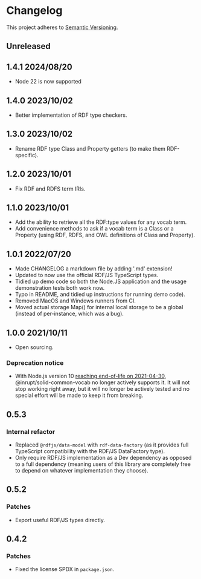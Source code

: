 # Changelog

This project adheres to [Semantic Versioning](http://semver.org/spec/v2.0.0.html).

## Unreleased

## 1.4.1 2024/08/20

- Node 22 is now supported

## 1.4.0 2023/10/02

- Better implementation of RDF type checkers. 

## 1.3.0 2023/10/02

- Rename RDF type Class and Property getters (to make them RDF-specific).

## 1.2.0 2023/10/01

- Fix RDF and RDFS term IRIs.

## 1.1.0 2023/10/01

- Add the ability to retrieve all the RDF:type values for any vocab term.
- Add convenience methods to ask if a vocab term is a Class or a Property (using
  RDF, RDFS, and OWL definitions of Class and Property).

## 1.0.1 2022/07/20

- Made CHANGELOG a markdown file by adding '.md' extension!
- Updated to now use the official RDF/JS TypeScript types.
- Tidied up demo code so both the Node.JS application and the usage
  demonstration tests both work now.
- Typo in README, and tidied up instructions for running demo code).
- Removed MacOS and Windows runners from CI.
- Moved actual storage Map() for internal local storage to be a global (instead
  of per-instance, which was a bug).

## 1.0.0 2021/10/11

- Open sourcing.

### Deprecation notice

- With Node.js version 10 [reaching end-of-life on
  2021-04-30](https://github.com/nodejs/Release),
  @inrupt/solid-common-vocab no longer actively supports it. It will not
  stop working right away, but it will no longer be actively tested and no
  special effort will be made to keep it from breaking.

## 0.5.3

### Internal refactor

- Replaced `@rdfjs/data-model` with `rdf-data-factory` (as it provides full
TypeScript compatibility with the RDF/JS DataFactory type).
- Only require RDF/JS implementation as a Dev dependency as opposed to a full
dependency (meaning users of this library are completely free to depend on
whatever implementation they choose).

## 0.5.2

### Patches

- Export useful RDF/JS types directly.

## 0.4.2

### Patches

- Fixed the license SPDX in `package.json`.